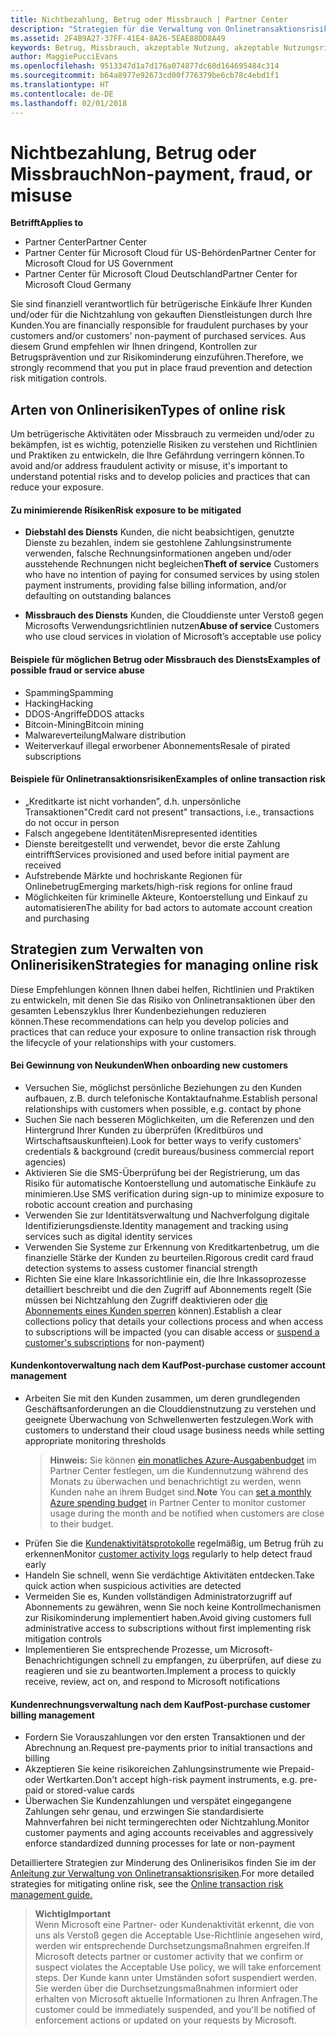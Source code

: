 ```yaml
---
title: Nichtbezahlung, Betrug oder Missbrauch | Partner Center
description: "Strategien für die Verwaltung von Onlinetransaktionsrisiken, einschließlich der Nichtzahlung von Waren und Dienstleistungen durch den Kunden sowie betrügerische Aktivitäten oder Missbrauch."
ms.assetid: 2F4B9A27-37FF-41E4-8A26-5EAE88DD8A49
keywords: Betrug, Missbrauch, akzeptable Nutzung, akzeptable Nutzungsrichtlinien, Nichtzahlung, Zahlung durch den Kunden, Onlinerisiko, Diebstahl von Diensten, Dienstmissbrauch, Anhalten eines Abonnements,
author: MaggiePucciEvans
ms.openlocfilehash: 9513347d1a7d176a074877dc60d164695484c314
ms.sourcegitcommit: b64a8977e92673cd00f776379be6cb78c4ebd1f1
ms.translationtype: HT
ms.contentlocale: de-DE
ms.lasthandoff: 02/01/2018
---
```

# <a name="non-payment-fraud-or-misuse"></a><span data-ttu-id="ecd83-104">Nichtbezahlung, Betrug oder Missbrauch</span><span class="sxs-lookup"><span data-stu-id="ecd83-104">Non-payment, fraud, or misuse</span></span>

**<span data-ttu-id="ecd83-105">Betrifft</span><span class="sxs-lookup"><span data-stu-id="ecd83-105">Applies to</span></span>**

-  <span data-ttu-id="ecd83-106">Partner Center</span><span class="sxs-lookup"><span data-stu-id="ecd83-106">Partner Center</span></span>
-  <span data-ttu-id="ecd83-107">Partner Center für Microsoft Cloud für US-Behörden</span><span class="sxs-lookup"><span data-stu-id="ecd83-107">Partner Center for Microsoft Cloud for US Government</span></span>
-  <span data-ttu-id="ecd83-108">Partner Center für Microsoft Cloud Deutschland</span><span class="sxs-lookup"><span data-stu-id="ecd83-108">Partner Center for Microsoft Cloud Germany</span></span>

<span data-ttu-id="ecd83-109">Sie sind finanziell verantwortlich für betrügerische Einkäufe Ihrer Kunden und/oder für die Nichtzahlung von gekauften Dienstleistungen durch Ihre Kunden.</span><span class="sxs-lookup"><span data-stu-id="ecd83-109">You are financially responsible for fraudulent purchases by your customers and/or customers' non-payment of purchased services.</span></span> <span data-ttu-id="ecd83-110">Aus diesem Grund empfehlen wir Ihnen dringend, Kontrollen zur Betrugsprävention und zur Risikominderung einzuführen.</span><span class="sxs-lookup"><span data-stu-id="ecd83-110">Therefore, we strongly recommend that you put in place fraud prevention and detection risk mitigation controls.</span></span>

## <a name="types-of-online-risk"></a><span data-ttu-id="ecd83-111">Arten von Onlinerisiken</span><span class="sxs-lookup"><span data-stu-id="ecd83-111">Types of online risk</span></span>

<span data-ttu-id="ecd83-112">Um betrügerische Aktivitäten oder Missbrauch zu vermeiden und/oder zu bekämpfen, ist es wichtig, potenzielle Risiken zu verstehen und Richtlinien und Praktiken zu entwickeln, die Ihre Gefährdung verringern können.</span><span class="sxs-lookup"><span data-stu-id="ecd83-112">To avoid and/or address fraudulent activity or misuse, it's important to understand potential risks and to develop policies and practices that can reduce your exposure.</span></span>

#### <a name="risk-exposure-to-be-mitigated"></a><span data-ttu-id="ecd83-113">Zu minimierende Risiken</span><span class="sxs-lookup"><span data-stu-id="ecd83-113">Risk exposure to be mitigated</span></span>

- <span data-ttu-id="ecd83-114">**Diebstahl des Diensts** Kunden, die nicht beabsichtigen, genutzte Dienste zu bezahlen, indem sie gestohlene Zahlungsinstrumente verwenden, falsche Rechnungsinformationen angeben und/oder ausstehende Rechnungen nicht begleichen</span><span class="sxs-lookup"><span data-stu-id="ecd83-114">**Theft of service** Customers who have no intention of paying for consumed services by using stolen payment instruments, providing false billing information, and/or defaulting on outstanding balances</span></span>

- <span data-ttu-id="ecd83-115">**Missbrauch des Diensts** Kunden, die Clouddienste unter Verstoß gegen Microsofts Verwendungsrichtlinien nutzen</span><span class="sxs-lookup"><span data-stu-id="ecd83-115">**Abuse of service** Customers who use cloud services in violation of Microsoft’s acceptable use policy</span></span>

#### <a name="examples-of-possible-fraud-or-service-abuse"></a><span data-ttu-id="ecd83-116">Beispiele für möglichen Betrug oder Missbrauch des Diensts</span><span class="sxs-lookup"><span data-stu-id="ecd83-116">Examples of possible fraud or service abuse</span></span>
- <span data-ttu-id="ecd83-117">Spamming</span><span class="sxs-lookup"><span data-stu-id="ecd83-117">Spamming</span></span>
- <span data-ttu-id="ecd83-118">Hacking</span><span class="sxs-lookup"><span data-stu-id="ecd83-118">Hacking</span></span>
- <span data-ttu-id="ecd83-119">DDOS-Angriffe</span><span class="sxs-lookup"><span data-stu-id="ecd83-119">DDOS attacks</span></span>
- <span data-ttu-id="ecd83-120">Bitcoin-Mining</span><span class="sxs-lookup"><span data-stu-id="ecd83-120">Bitcoin mining</span></span>
- <span data-ttu-id="ecd83-121">Malwareverteilung</span><span class="sxs-lookup"><span data-stu-id="ecd83-121">Malware distribution</span></span>
- <span data-ttu-id="ecd83-122">Weiterverkauf illegal erworbener Abonnements</span><span class="sxs-lookup"><span data-stu-id="ecd83-122">Resale of pirated subscriptions</span></span> 

#### <a name="examples-of-online-transaction-risk"></a><span data-ttu-id="ecd83-123">Beispiele für Onlinetransaktionsrisiken</span><span class="sxs-lookup"><span data-stu-id="ecd83-123">Examples of online transaction risk</span></span>
- <span data-ttu-id="ecd83-124">„Kreditkarte ist nicht vorhanden”, d.h. unpersönliche Transaktionen</span><span class="sxs-lookup"><span data-stu-id="ecd83-124">"Credit card not present" transactions, i.e., transactions do not occur in person</span></span>
- <span data-ttu-id="ecd83-125">Falsch angegebene Identitäten</span><span class="sxs-lookup"><span data-stu-id="ecd83-125">Misrepresented identities</span></span>
- <span data-ttu-id="ecd83-126">Dienste bereitgestellt und verwendet, bevor die erste Zahlung eintrifft</span><span class="sxs-lookup"><span data-stu-id="ecd83-126">Services provisioned and used before initial payment are received</span></span>
- <span data-ttu-id="ecd83-127">Aufstrebende Märkte und hochriskante Regionen für Onlinebetrug</span><span class="sxs-lookup"><span data-stu-id="ecd83-127">Emerging markets/high-risk regions for online fraud</span></span>
- <span data-ttu-id="ecd83-128">Möglichkeiten für kriminelle Akteure, Kontoerstellung und Einkauf zu automatisieren</span><span class="sxs-lookup"><span data-stu-id="ecd83-128">The ability for bad actors to automate account creation and purchasing</span></span>

## <a name="strategies-for-managing-online-risk"></a><span data-ttu-id="ecd83-129">Strategien zum Verwalten von Onlinerisiken</span><span class="sxs-lookup"><span data-stu-id="ecd83-129">Strategies for managing online risk</span></span>

<span data-ttu-id="ecd83-130">Diese Empfehlungen können Ihnen dabei helfen, Richtlinien und Praktiken zu entwickeln, mit denen Sie das Risiko von Onlinetransaktionen über den gesamten Lebenszyklus Ihrer Kundenbeziehungen reduzieren können.</span><span class="sxs-lookup"><span data-stu-id="ecd83-130">These recommendations can help you develop policies and practices that can reduce your exposure to online transaction risk through the lifecycle of your relationships with your customers.</span></span>  

#### <a name="when-onboarding-new-customers"></a><span data-ttu-id="ecd83-131">Bei Gewinnung von Neukunden</span><span class="sxs-lookup"><span data-stu-id="ecd83-131">When onboarding new customers</span></span>
- <span data-ttu-id="ecd83-132">Versuchen Sie, möglichst persönliche Beziehungen zu den Kunden aufbauen, z.B. durch telefonische Kontaktaufnahme.</span><span class="sxs-lookup"><span data-stu-id="ecd83-132">Establish personal relationships with customers when possible, e.g. contact by phone</span></span>
- <span data-ttu-id="ecd83-133">Suchen Sie nach besseren Möglichkeiten, um die Referenzen und den Hintergrund Ihrer Kunden zu überprüfen (Kreditbüros und Wirtschaftsauskunfteien).</span><span class="sxs-lookup"><span data-stu-id="ecd83-133">Look for better ways to verify customers' credentials & background (credit bureaus/business commercial report agencies)</span></span> 
- <span data-ttu-id="ecd83-134">Aktivieren Sie die SMS-Überprüfung bei der Registrierung, um das Risiko für automatische Kontoerstellung und automatische Einkäufe zu minimieren.</span><span class="sxs-lookup"><span data-stu-id="ecd83-134">Use SMS verification during sign-up to minimize exposure to robotic account creation and purchasing</span></span>
- <span data-ttu-id="ecd83-135">Verwenden Sie zur Identitätsverwaltung und Nachverfolgung digitale Identifizierungsdienste.</span><span class="sxs-lookup"><span data-stu-id="ecd83-135">Identity management and tracking using services such as digital identity services</span></span>
- <span data-ttu-id="ecd83-136">Verwenden Sie Systeme zur Erkennung von Kreditkartenbetrug, um die finanzielle Stärke der Kunden zu beurteilen.</span><span class="sxs-lookup"><span data-stu-id="ecd83-136">Rigorous credit card fraud detection systems to assess customer financial strength</span></span>
- <span data-ttu-id="ecd83-137">Richten Sie eine klare Inkassorichtlinie ein, die Ihre Inkassoprozesse detailliert beschreibt und die den Zugriff auf Abonnements regelt (Sie müssen bei Nichtzahlung den Zugriff deaktivieren oder [die Abonnements eines Kunden sperren](suspend-a-subscription.md) können).</span><span class="sxs-lookup"><span data-stu-id="ecd83-137">Establish a clear collections policy that details your collections process and when access to subscriptions will be impacted (you can disable access or [suspend a customer's subscriptions](suspend-a-subscription.md) for non-payment)</span></span>

#### <a name="post-purchase-customer-account-management"></a><span data-ttu-id="ecd83-138">Kundenkontoverwaltung nach dem Kauf</span><span class="sxs-lookup"><span data-stu-id="ecd83-138">Post-purchase customer account management</span></span>
- <span data-ttu-id="ecd83-139">Arbeiten Sie mit den Kunden zusammen, um deren grundlegenden Geschäftsanforderungen an die Clouddienstnutzung zu verstehen und geeignete Überwachung von Schwellenwerten festzulegen.</span><span class="sxs-lookup"><span data-stu-id="ecd83-139">Work with customers to understand their cloud usage business needs while setting appropriate monitoring thresholds</span></span>
    ><span data-ttu-id="ecd83-140">**Hinweis:** Sie können [ein monatliches Azure-Ausgabenbudget](set-an-azure-spending-budget-for-your-customers.md) im Partner Center festlegen, um die Kundennutzung während des Monats zu überwachen und benachrichtigt zu werden, wenn Kunden nahe an ihrem Budget sind.</span><span class="sxs-lookup"><span data-stu-id="ecd83-140">**Note** You can [set a monthly Azure spending budget](set-an-azure-spending-budget-for-your-customers.md) in Partner Center to monitor customer usage during the month and be notified when customers are close to their budget.</span></span>
- <span data-ttu-id="ecd83-141">Prüfen Sie die [Kundenaktivitätsprotokolle](activity-logs.md) regelmäßig, um Betrug früh zu erkennen</span><span class="sxs-lookup"><span data-stu-id="ecd83-141">Monitor [customer activity logs](activity-logs.md) regularly to help detect fraud early</span></span>
- <span data-ttu-id="ecd83-142">Handeln Sie schnell, wenn Sie verdächtige Aktivitäten entdecken.</span><span class="sxs-lookup"><span data-stu-id="ecd83-142">Take quick action when suspicious activities are detected</span></span>
- <span data-ttu-id="ecd83-143">Vermeiden Sie es, Kunden vollständigen Administratorzugriff auf Abonnements zu gewähren, wenn Sie noch keine Kontrollmechanismen zur Risikominderung implementiert haben.</span><span class="sxs-lookup"><span data-stu-id="ecd83-143">Avoid giving customers full administrative access to subscriptions without first implementing risk mitigation controls</span></span>
- <span data-ttu-id="ecd83-144">Implementieren Sie entsprechende Prozesse, um Microsoft-Benachrichtigungen schnell zu empfangen, zu überprüfen, auf diese zu reagieren und sie zu beantworten.</span><span class="sxs-lookup"><span data-stu-id="ecd83-144">Implement a process to quickly receive, review, act on, and respond to Microsoft notifications</span></span>

#### <a name="post-purchase-customer-billing-management"></a><span data-ttu-id="ecd83-145">Kundenrechnungsverwaltung nach dem Kauf</span><span class="sxs-lookup"><span data-stu-id="ecd83-145">Post-purchase customer billing management</span></span>
- <span data-ttu-id="ecd83-146">Fordern Sie Vorauszahlungen vor den ersten Transaktionen und der Abrechnung an.</span><span class="sxs-lookup"><span data-stu-id="ecd83-146">Request pre-payments prior to initial transactions and billing</span></span> 
- <span data-ttu-id="ecd83-147">Akzeptieren Sie keine risikoreichen Zahlungsinstrumente wie Prepaid- oder Wertkarten.</span><span class="sxs-lookup"><span data-stu-id="ecd83-147">Don't accept high-risk payment instruments, e.g. pre-paid or stored-value cards</span></span>
- <span data-ttu-id="ecd83-148">Überwachen Sie Kundenzahlungen und verspätet eingegangene Zahlungen sehr genau, und erzwingen Sie standardisierte Mahnverfahren bei nicht termingerechten oder Nichtzahlung.</span><span class="sxs-lookup"><span data-stu-id="ecd83-148">Monitor customer payments and aging accounts receivables and aggressively enforce standardized dunning processes for late or non-payment</span></span>

<span data-ttu-id="ecd83-149">Detailliertere Strategien zur Minderung des Onlinerisikos finden Sie im der [Anleitung zur Verwaltung von Onlinetransaktionsrisiken](https://assets.windowsphone.com/7d885238-e13b-4f10-a682-3d5adacd2859/CSP-PartnerRiskGuide-APSFinal_InvariantCulture_Default.zip).</span><span class="sxs-lookup"><span data-stu-id="ecd83-149">For more detailed strategies for mitigating online risk, see the [Online transaction risk management guide.](https://assets.windowsphone.com/7d885238-e13b-4f10-a682-3d5adacd2859/CSP-PartnerRiskGuide-APSFinal_InvariantCulture_Default.zip)</span></span>

>**<span data-ttu-id="ecd83-150">Wichtig</span><span class="sxs-lookup"><span data-stu-id="ecd83-150">Important</span></span>**<br>
<span data-ttu-id="ecd83-151">Wenn Microsoft eine Partner- oder Kundenaktivität erkennt, die von uns als Verstoß gegen die Acceptable Use-Richtlinie angesehen wird, werden wir entsprechende Durchsetzungsmaßnahmen ergreifen.</span><span class="sxs-lookup"><span data-stu-id="ecd83-151">If Microsoft detects partner or customer activity that we confirm or suspect violates the Acceptable Use policy, we will take enforcement steps.</span></span> <span data-ttu-id="ecd83-152">Der Kunde kann unter Umständen sofort suspendiert werden. Sie werden über die Durchsetzungsmaßnahmen informiert oder erhalten von Microsoft aktuelle Informationen zu Ihren Anfragen.</span><span class="sxs-lookup"><span data-stu-id="ecd83-152">The customer could be immediately suspended, and you'll be notified of enforcement actions or updated on your requests by Microsoft.</span></span>

 

 



